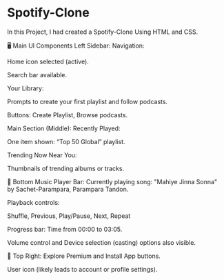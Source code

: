 # Spotify-Clone

In this Project, I had created a Spotify-Clone Using HTML and CSS.


🖥️ Main UI Components
Left Sidebar:
Navigation:

Home icon selected (active).

Search bar available.

Your Library:

Prompts to create your first playlist and follow podcasts.

Buttons: Create Playlist, Browse podcasts.

Main Section (Middle):
Recently Played:

One item shown: “Top 50 Global” playlist.

Trending Now Near You:

Thumbnails of trending albums or tracks.

🎵 Bottom Music Player Bar:
Currently playing song: "Mahiye Jinna Sonna" by Sachet-Parampara, Parampara Tandon.

Playback controls:

Shuffle, Previous, Play/Pause, Next, Repeat

Progress bar: Time from 00:00 to 03:05.

Volume control and Device selection (casting) options also visible.

🔘 Top Right:
Explore Premium and Install App buttons.

User icon (likely leads to account or profile settings).
